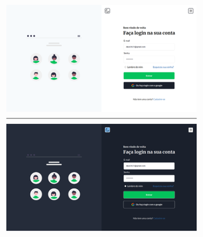 ![alt text](https://github.com/Gabriel4g/Login-screen/blob/main/tela.png?raw=true)
<hr/>

![alt text](https://github.com/Gabriel4g/Login-screen/blob/main/teladark.png?raw=true)
